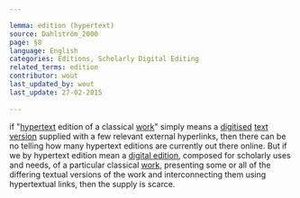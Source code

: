 ```yaml
---

lemma: edition (hypertext)
source: Dahlström_2000
page: §8 
language: English
categories: Editions, Scholarly Digital Editing
related_terms: edition
contributor: wout
last_updated_by: wout
last_update: 27-02-2015
        
---
```


if "[hypertext](hypertext.html) edition of a classical [work](work.html)" simply means a [digitised](digitization.html) [text](text.html) [version](version.html) supplied with a few relevant external hyperlinks, then there can be no telling how many hypertext editions are currently out there online. But if we by hypertext edition mean a [digital edition](editionDigital.html), composed for scholarly uses and needs, of a particular classical [work](work.html), presenting some or all of the differing textual versions of the work and interconnecting them using hypertextual links, then the supply is scarce.

